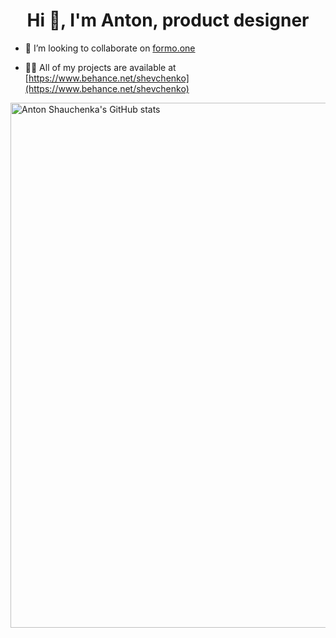 <h1 align="center">Hi 👋, I'm Anton, product designer</h1>

- 👯 I’m looking to collaborate on [formo.one](https://formo.one)

- 👨‍💻 All of my projects are available at [https://www.behance.net/shevchenko](https://www.behance.net/shevchenko)

<a href="https://quine.sh/profile/toha"><img src="https://stats.quine.sh/toha/github" alt="Anton Shauchenka's GitHub stats" width="840px"></a>
